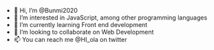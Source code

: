- 👋 Hi, I’m @Bunmi2020
- 👀 I’m interested in JavaScript, among other programming languages
- 🌱 I’m currently learning Front end development 
- 💞️ I’m looking to collaborate on Web Development
- 📫 You can reach me @HI_ola on twitter

<!---
Bunmi2020/Bunmi2020 is a ✨ special ✨ repository because its `README.md` (this file) appears on your GitHub profile.
You can click the Preview link to take a look at your changes.
--->
